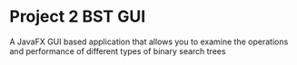 # Project 2 BST GUI

A JavaFX GUI based application that allows you to examine the operations and performance of different types of binary search trees
